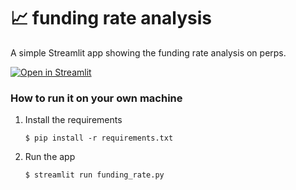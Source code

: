 # :chart_with_upwards_trend: funding rate analysis

A simple Streamlit app showing the funding rate analysis on perps.

[![Open in Streamlit](https://static.streamlit.io/badges/streamlit_badge_black_white.svg)](https://perps-vs-spot-test.streamlit.app/)

### How to run it on your own machine

1. Install the requirements

   ```
   $ pip install -r requirements.txt
   ```

2. Run the app

   ```
   $ streamlit run funding_rate.py
   ```
